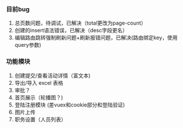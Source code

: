 ### 目前bug
1. 总页数问题，待调试，已解决（total更改为page-count）
2. 创建的insert语法错误，已解决（desc字段更名）
3. 编辑路由跳转强制刷新问题+刷新报错问题，已解决(路由绑定key，使用query参数)

### 功能模块
1. 创建提交/查看活动详情（富文本)
3. 导出/导入 excel 表格
4. 审批？
5. 首页展示（轮播图？)
6. 登陆注册模块 (差vuex和cookie部分和登陆验证)
7. 图片上传
8. 职务设置（人员列表）